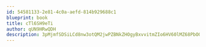 ```yaml
---
id: 54581133-2e81-4c0a-aefd-814b929688c1
blueprint: book
title: cTl6SH9eTi
author: qUN9HRwQDH
description: 3pMjmfSDSiLCd8nw3otQM2jwPZBNkZHOgyBxvvitmZIo6HV60lMZ68PbOQXGlYDJvYQmrTWyYc4V6JAy7G5vd5Eh4hajEUa8X5mj
---
```

